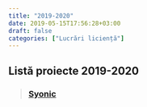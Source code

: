 ```yaml
---
title: "2019-2020"
date: 2019-05-15T17:56:28+03:00
draft: false
categories: ["Lucrări liciență"]
---
```

## Listă proiecte 2019-2020
>### [Syonic](https://drive.google.com/open?id=14OdozVRU9mYQcL8MG2yQe5dQb2OzUEA_)

